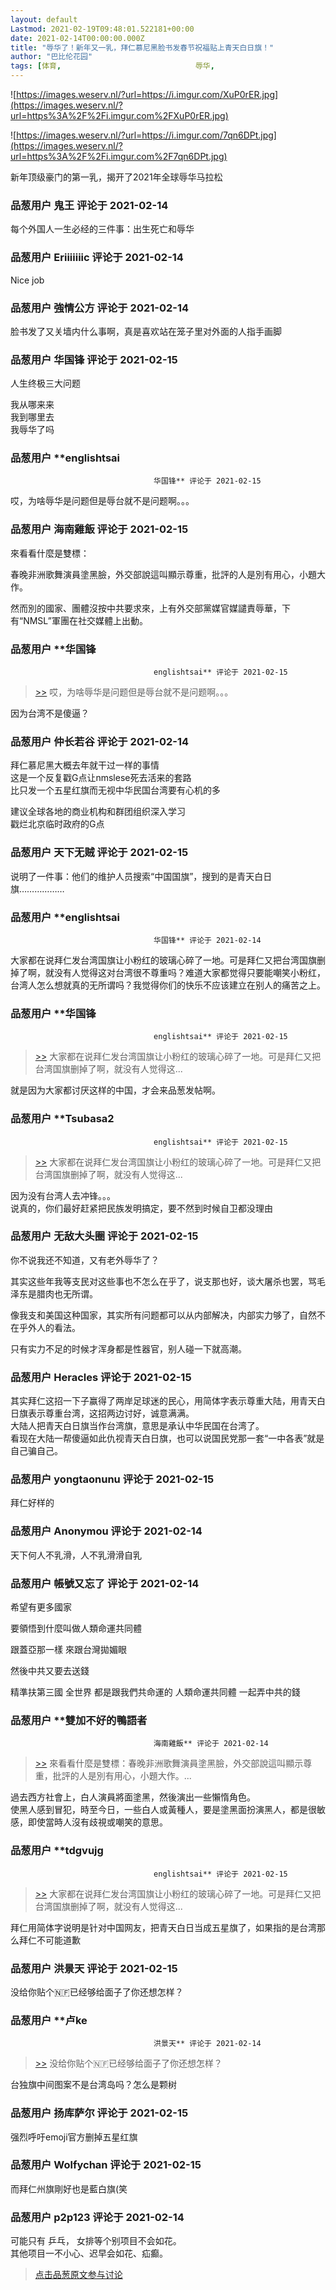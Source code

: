 ```yaml
---
layout: default
Lastmod: 2021-02-19T09:48:01.522181+00:00
date: 2021-02-14T00:00:00.000Z
title: "辱华了！新年又一乳，拜仁慕尼黑脸书发春节祝福贴上青天白日旗！"
author: "巴比伦花园"
tags: [体育,								辱华,								中共,								中国,								新闻,								中国人]
---
```


![https://images.weserv.nl/?url=https://i.imgur.com/XuP0rER.jpg](https://images.weserv.nl/?url=https%3A%2F%2Fi.imgur.com%2FXuP0rER.jpg)  
  
![https://images.weserv.nl/?url=https://i.imgur.com/7qn6DPt.jpg](https://images.weserv.nl/?url=https%3A%2F%2Fi.imgur.com%2F7qn6DPt.jpg)  
  
  
新年顶级豪门的第一乳，揭开了2021年全球辱华马拉松

            
### 品葱用户 **鬼王** 评论于 2021-02-14
        
每个外国人一生必经的三件事：出生死亡和辱华
        


            
### 品葱用户 **Eriiiiiiic** 评论于 2021-02-14
        
Nice job
        


            
### 品葱用户 **強情公方** 评论于 2021-02-14
        
脸书发了又关墙内什么事啊，真是喜欢站在笼子里对外面的人指手画脚
        


            
### 品葱用户 **华国锋** 评论于 2021-02-15
        
人生终极三大问题  
  
我从哪来来  
我到哪里去  
我辱华了吗
        


            
### 品葱用户 **englishtsai
				
									华国锋** 评论于 2021-02-15
        
哎，为啥辱华是问题但是辱台就不是问题啊。。。
        


            
### 品葱用户 **海南雞飯** 评论于 2021-02-15
        
來看看什麼是雙標：  
  
春晚非洲歌舞演員塗黑臉，外交部說這叫顯示尊重，批評的人是別有用心，小題大作。  
  
然而別的國家、團體沒按中共要求來，上有外交部黨媒官媒譴責辱華，下有“NMSL”軍團在社交媒體上出動。
        


            
### 品葱用户 **华国锋				
									englishtsai** 评论于 2021-02-15
        
> [\>>]( "/article/item_id-601478#") 哎，为啥辱华是问题但是辱台就不是问题啊。。。

  
  
因为台湾不是傻逼？
        


            
### 品葱用户 **仲长若谷** 评论于 2021-02-14
        
拜仁慕尼黑大概去年就干过一样的事情  
这是一个反复戳G点让nmslese死去活来的套路   
比只发一个五星红旗而无视中华民国台湾要有心机的多  
  
建议全球各地的商业机构和群团组织深入学习   
戳烂北京临时政府的G点
        


            
### 品葱用户 **天下无贼** 评论于 2021-02-15
        
说明了一件事：他们的维护人员搜索“中国国旗”，搜到的是青天白日旗………………
        


            
### 品葱用户 **englishtsai
				
									华国锋** 评论于 2021-02-14
        
大家都在说拜仁发台湾国旗让小粉红的玻璃心碎了一地。可是拜仁又把台湾国旗删掉了啊，就没有人觉得这对台湾很不尊重吗？难道大家都觉得只要能嘲笑小粉红，台湾人怎么想就真的无所谓吗？我觉得你们的快乐不应该建立在别人的痛苦之上。
        


            
### 品葱用户 **华国锋				
									englishtsai** 评论于 2021-02-15
        
> [\>>]( "/article/item_id-601540#") 大家都在说拜仁发台湾国旗让小粉红的玻璃心碎了一地。可是拜仁又把台湾国旗删掉了啊，就没有人觉得这...

  
  
就是因为大家都讨厌这样的中国，才会来品葱发帖啊。
        


            
### 品葱用户 **Tsubasa2				
									englishtsai** 评论于 2021-02-15
        
> [\>>]( "/article/item_id-601540#") 大家都在说拜仁发台湾国旗让小粉红的玻璃心碎了一地。可是拜仁又把台湾国旗删掉了啊，就没有人觉得这...

  
  
因为没有台湾人去冲锋。。。  
说真的，你们最好赶紧把民族发明搞定，要不然到时候自卫都没理由
        


            
### 品葱用户 **无敌大头圈** 评论于 2021-02-15
        
你不说我还不知道，又有老外辱华了？  
  
其实这些年我等支民对这些事也不怎么在乎了，说支那也好，谈大屠杀也罢，骂毛泽东是腊肉也无所谓。  
  
像我支和美国这种国家，其实所有问题都可以从内部解决，内部实力够了，自然不在乎外人的看法。  
  
只有实力不足的时候才浑身都是性器官，别人碰一下就高潮。
        


            
### 品葱用户 **Heracles** 评论于 2021-02-15
        
其实拜仁这招一下子赢得了两岸足球迷的民心，用简体字表示尊重大陆，用青天白日旗表示尊重台湾，这招两边讨好，诚意满满。  
大陆人把青天白日旗当作台湾旗，意思是承认中华民国在台湾了。  
看现在大陆一帮傻逼如此仇视青天白日旗，也可以说国民党那一套“一中各表”就是自己骗自己。
        


            
### 品葱用户 **yongtaonunu** 评论于 2021-02-15
        
拜仁好样的
        


            
### 品葱用户 **Anonymou** 评论于 2021-02-14
        
天下何人不乳滑，人不乳滑滑自乳
        


            
### 品葱用户 **帳號又忘了** 评论于 2021-02-14
        
希望有更多國家  
  
要領悟到什麼叫做人類命運共同體  
  
跟蓋亞那一樣 來跟台灣拋媚眼  
  
然後中共又要去送錢  
  
精準扶第三國 全世界 都是跟我們共命運的 人類命運共同體 一起弄中共的錢
        


            
### 品葱用户 **雙加不好的鴨語者				
									海南雞飯** 评论于 2021-02-14
        
> [\>>]( "/article/item_id-601479#") 來看看什麼是雙標：春晚非洲歌舞演員塗黑臉，外交部說這叫顯示尊重，批評的人是別有用心，小題大作。...

  
  
過去西方社會上，白人演員將面塗黑，然後演出一些懶惰角色。  
使黑人感到冒犯，時至今日，一些白人或黃種人，要是塗黑面扮演黑人，都是很敏感，即使當時人沒有歧視或嘲笑的意思。
        


            
### 品葱用户 **tdgvujg				
									englishtsai** 评论于 2021-02-15
        
> [\>>]( "/article/item_id-601540#") 大家都在说拜仁发台湾国旗让小粉红的玻璃心碎了一地。可是拜仁又把台湾国旗删掉了啊，就没有人觉得这...

  
拜仁用简体字说明是针对中国网友，把青天白日当成五星旗了，如果指的是台湾那么拜仁不可能道歉
        


            
### 品葱用户 **洪景天** 评论于 2021-02-15
        
没给你贴个🇳🇫已经够给面子了你还想怎样？
        


            
### 品葱用户 **卢ke				
									洪景天** 评论于 2021-02-14
        
> [\>>]( "/article/item_id-601711#") 没给你贴个🇳🇫已经够给面子了你还想怎样？

  
  
台独旗中间图案不是台湾岛吗？怎么是颗树
        


            
### 品葱用户 **扬库萨尔** 评论于 2021-02-15
        
强烈呼吁emoji官方删掉五星红旗
        


            
### 品葱用户 **Wolfychan** 评论于 2021-02-15
        
而拜仁州旗剛好也是藍白旗(笑
        


            
### 品葱用户 **p2p123** 评论于 2021-02-14
        
可能只有 乒乓， 女排等个别项目不会如花。  
其他项目一不小心、迟早会如花、疝癫。
        






> [点击品葱原文参与讨论](https://pincong.rocks/article/29591)

